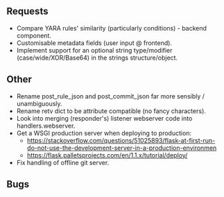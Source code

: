 ## Requests
*  Compare YARA rules' similarity (particularly conditions) - backend component.
*  Customisable metadata fields (user input @ frontend).
*  Implement support for an optional string type/modifier (case/wide/XOR/Base64) in the strings structure/object.

## Other
*  Rename post_rule_json and post_commit_json far more sensibly / unambiguously.
* Rename retv dict to be attribute compatible (no fancy characters).
* Look into merging (responder's) listener webserver code into handlers.webserver.
* Get a WSGI production server when deploying to production:
    * https://stackoverflow.com/questions/51025893/flask-at-first-run-do-not-use-the-development-server-in-a-production-environmen
    * https://flask.palletsprojects.com/en/1.1.x/tutorial/deploy/
* Fix handling of offline git server.

## Bugs